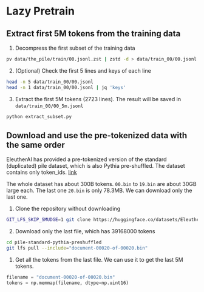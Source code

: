 # Lazy Pretrain

## Extract first 5M tokens from the training data
1. Decompress the first subset of the training data
```bash
pv data/the_pile/train/00.jsonl.zst | zstd -d > data/train_00/00.jsonl
```
2. (Optional) Check the first 5 lines and keys of each line
```bash
head -n 5 data/train_00/00.jsonl
head -n 1 data/train_00/00.jsonl | jq 'keys'
```
3. Extract the first 5M tokens (2723 lines). The result will be saved in `data/train_00/00_5m.jsonl`
```bash
python extract_subset.py
```

## Download and use the pre-tokenized data with the same order
EleutherAI has provided a pre-tokenized version of the standard (duplicated) pile dataset, which is also Pythia pre-shuffled. The dataset contains only token_ids. [link](https://huggingface.co/datasets/EleutherAI/pile-standard-pythia-preshuffled/tree/main)

The whole dataset has about 300B tokens. `00.bin` to `19.bin` are about 30GB large each. The last one `20.bin` is only 78.3MB. We can download only the last one.

1. Clone the repository without downloading
```bash
GIT_LFS_SKIP_SMUDGE=1 git clone https://huggingface.co/datasets/EleutherAI/pile-standard-pythia-preshuffled
```
2. Download only the last file, which has 39168000 tokens
```bash
cd pile-standard-pythia-preshuffled
git lfs pull --include="document-00020-of-00020.bin"
```
1. Get all the tokens from the last file. We can use it to get the last 5M tokens.
```python
filename = "document-00020-of-00020.bin"
tokens = np.memmap(filename, dtype=np.uint16)
```
